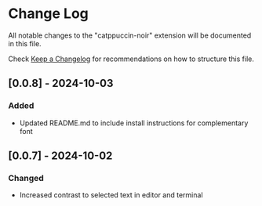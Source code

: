 # Change Log

All notable changes to the "catppuccin-noir" extension will be documented in this file.

Check [Keep a Changelog](http://keepachangelog.com/) for recommendations on how to structure this file.

## [0.0.8] - 2024-10-03

### Added
- Updated README.md to include install instructions for complementary font

## [0.0.7] - 2024-10-02

### Changed

- Increased contrast to selected text in editor and terminal